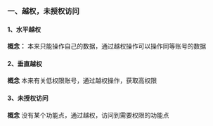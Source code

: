 ### 一、越权，未授权访问

#### 1、水平越权
**概念：**
	本来只能操作自己的数据，通过越权操作可以操作同等账号的数据

#### 2、垂直越权
**概念**
	本来有关低权限账号，通过越权操作，获取高权限
#### 3、未授权访问
**概念**
	没有某个功能点，通过越权，访问到需要权限的功能点